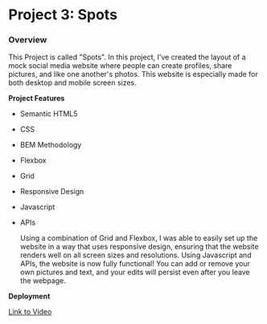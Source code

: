 # Project 3: Spots

### Overview

This Project is called "Spots". In this project, I've created the layout of a mock social media website where people can create profiles, share pictures, and like one another's photos. This website is especially made for both desktop and mobile screen sizes.

**Project Features**

- Semantic HTML5
- CSS
- BEM Methodology
- Flexbox
- Grid
- Responsive Design
- Javascript
- APIs

  Using a combination of Grid and Flexbox, I was able to easily set up the website in a way that uses responsive design, ensuring that the website renders well on all screen sizes and resolutions. Using Javascript and APIs, the website is now fully functional! You can add or remove your own pictures and text, and your edits will persist even after you leave the webpage.

**Deployment**

[Link to Video](https://www.youtube.com/watch?v=VY_pLP_05BI)
